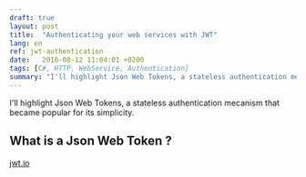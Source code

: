 ```yaml
---
draft: true
layout: post
title:  "Authenticating your web services with JWT"
lang: en
ref: jwt-authentication
date:   2016-08-12 11:04:01 +0200
tags: [C#, HTTP, WebService, Authentication]
summary: "I'll highlight Json Web Tokens, a stateless authentication mecanism that became popular for its simplicity."
---
```


I'll highlight Json Web Tokens, a stateless authentication mecanism that became popular for its simplicity.

## What is a Json Web Token ?

[jwt.io](https://jwt.io/)